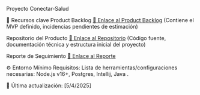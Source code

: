 Proyecto Conectar-Salud

:pushpin: Recursos clave
Product Backlog
[:link: Enlace al Product Backlog]([URL_DEL_BACKLOG](https://trello.com/b/x6sDK6kP/kick-off-y-sprint-0))
(Contiene el MVP definido, incidencias pendientes de estimación)

Repositorio del Producto
[:link: Enlace al Repositorio]([URL_DEL_REPOSITORIO](https://github.com/nicotorboli/Conectar-Salud.git))
(Código fuente, documentación técnica y estructura inicial del proyecto)

Reporte de Seguimiento
[:link: Enlace al Reporte]([URL_DEL_REPORTE](https://trello.com/w/conectarsalud))


:gear: Entorno Mínimo
Requisitos: Lista de herramientas/configuraciones necesarias: Node.js v16+, Postgres, Intellij, Java .


:date: Última actualización: [5/4/2025]
